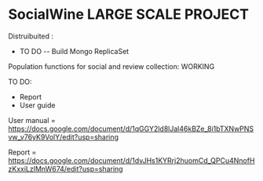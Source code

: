 # SocialWine LARGE SCALE PROJECT

Distruibuited : 
- TO DO -- Build Mongo ReplicaSet 

  
  
Population functions for social and review collection: WORKING

TO DO:
- Report
- User guide
  


User manual = https://docs.google.com/document/d/1qGGY2ld8lJal46kBZe_8i1bTXNwPNSvw_v76yK9VolY/edit?usp=sharing

Report = https://docs.google.com/document/d/1dvJHs1KYRrj2huomCd_QPCu4NnofHzKxxiLzIMnW674/edit?usp=sharing



